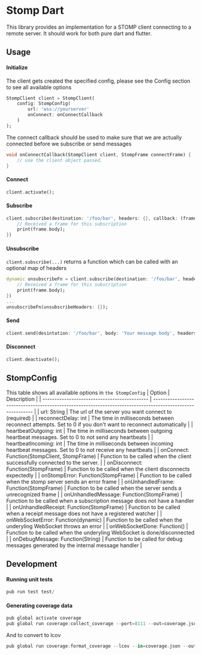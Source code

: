 # Stomp Dart
This library provides an implementation for a STOMP client connecting to a remote server. 
It should work for both pure dart and flutter.

## Usage

#### Initialize
The client gets created the specified config, 
please see the Config section to see all available options
```dart
StompClient client = StompClient(
    config: StompConfig(
        url: 'wss://yourserver'
        onConnect: onConnectCallback
    )
);
```
The connect callback should be used to make sure that we are actually connected before we subscribe or send messages
```dart
void onConnectCallback(StompClient client, StompFrame connectFrame) {
    // use the client object passed.
}
```

#### Connect
```dart
client.activate();
```

#### Subscribe
```dart
client.subscribe(destination: '/foo/bar', headers: {}, callback: (frame) {
    // Received a frame for this subscription
    print(frame.body);
})
```

#### Unsubscribe
`client.subscribe(...)` returns a function which can be called with an optional map of headers
```dart
dynamic unsubscribeFn = client.subscribe(destination: '/foo/bar', headers: {}, callback: (frame) {
    // Received a frame for this subscription
    print(frame.body);
})
...
unsubscribeFn(unsubscribeHeaders: {});
```

#### Send
```dart
client.send(desintation: '/foo/bar', body: 'Your message body', headers: {});
```

#### Disconnect
```dart
client.deactivate();
```

## StompConfig
This table shows all available options in `the StompConfig`
| Option                                       | Description                                                                                                |
| -------------------------------------------- | ---------------------------------------------------------------------------------------------------------- |
| url: String                                  | The url of the server you want connect to (required)                                                       |
| reconnectDelay: int                          | The time in milliseconds between reconnect attempts. Set to 0 if you don't want to reconnect automatically |
| heartbeatOutgoing: int                       | The time in milliseconds between outgoing heartbeat messages. Set to 0 to not send any heartbeats          |
| heartbeatIncoming: int                       | The time in milliseconds between incoming heartbeat messages. Set to 0 to not receive any heartbeats       |
| onConnect: Function(StompClient, StompFrame) | Function to be called when the client successfully connected to the server.                                |
| onDisconnect: Function(StompFrame)           | Function to be called when the client disconnects expectedly                                               |
| onStompError: Function(StompFrame)           | Function to be called when the stomp server sends an error frame                                           |
| onUnhandledFrame: Function(StompFrame)       | Function to be called when the server sends a unrecognized frame                                           |
| onUnhandledMessage: Function(StompFrame)     | Function to be called when a subscription message does not have a handler                                  |
| onUnhandledReceipt: Function(StompFrame)     | Function to be called when a receipt message does not have a registered watcher                            |
| onWebSocketError: Function(dynamic)          | Function to be called when the underyling WebSocket throws an error                                        |
| onWebSocketDone: Function()                  | Function to be called when the underyling WebSocket is done/disconnected                                   |
| onDebugMessage: Function(String)             | Function to be called for debug messages generated by the internal message handler                         |


## Development

#### Running unit tests
```dart
pub run test test/
```

#### Generating coverage data
```dart
pub global activate coverage
pub global run coverage:collect_coverage --port=8111 --out=coverage.json --wait-paused --resume-isolates & dart --disable-service-auth-codes --enable-vm-service=8111 --pause-isolates-on-exit test/test_all.dart
```
And to convert to lcov
```dart
pub global run coverage:format_coverage --lcov --in=coverage.json --out=lcov.info --packages=.packages --report-on=lib
```